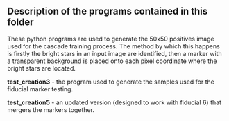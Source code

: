 ## Description of the programs contained in this folder

These python programs are used to generate the 50x50 positives image used for the cascade training process. The method by which this happens is firstly the bright stars in an input image are identified, then a marker with a transparent background is placed onto each pixel coordinate where the bright stars are located. 

**test_creation3** - the program used to generate the samples used for the fiducial marker testing. 

**test_creation5** - an updated version (designed to work with fiducial 6) that mergers the markers together.
